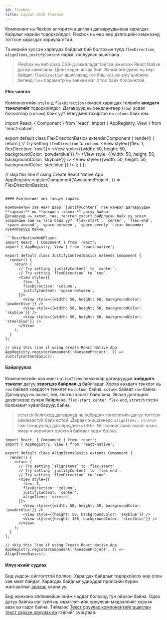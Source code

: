 ```yaml
---
id: flexbox
title: Layout with Flexbox
---
```


Компонент нь flexbox алгоритм ашиглан дагавруудынхаа харагдах байдлыг нарийн тодорхойлдог. Flexbox нь өөр өөр дэлгэцийн хэмжээнд тогтсон харагдах зориулалттай.

Та өөрийн хүссэн харагдах байдлыг бий болгохын тулд `flexDirection`, `alignItems`,`justifyContent` нарыг хослуулан ашиглана.

> Flexbox нь веб дээр CSS-д ажилладагтайгаа ижилхэн React Native дотор ажиллана. Цөөн хэдэн ялгаа бий. Эхний өгөгдмөл нь өөр байдаг. `flexDirection` ашиглахад `row` биш `column`-руу шилжих бөгөөд `flex` параметр нь зөвхөн нэг л тоо байх боломжтой.

#### Flex чилгэл

Компонентийн `style`-д `flexDirection` нэмвэл харагдах төлвийн **анхдагч тэнхлэгийг** тодорхойлдог. Дагаврууд нь хөндлөнгөөр (`row`) эсвэл босоогоор (`column`) байх уу? Өгөгдмөл тохиргоо нь `column` байх юм.

import React, { Component } from 'react'; import { AppRegistry, View } from 'react-native';

export default class FlexDirectionBasics extends Component { render() { return ( // Try setting `flexDirection` to `column`. <View style={{flex: 1, flexDirection: 'row'}}> <View style={{width: 50, height: 50, backgroundColor: 'powderblue'}} /> <View style={{width: 50, height: 50, backgroundColor: 'skyblue'}} /> <View style={{width: 50, height: 50, backgroundColor: 'steelblue'}} /> </View> ); } };

// skip this line if using Create React Native App AppRegistry.registerComponent('AwesomeProject', () => FlexDirectionBasics);

````

#### Контентийг энэ тэнцүү тараах

Компонентын хэв маяг дээр `justifyContent` гэж нэмвэл дагавруудын **тархалт** нь **анхдагч тэнхлэг** дагуу байна.
Дагаврууд нь эхлэл, төв, төгсгөл хэсэгт байрласан байх уу эсвэл хоорондын зай нь тэгш байх уу? `flex-start`, `center`, `flex-end`, `space-around`, `space-between`, `space-evenly` гэсэн боломжит хувилбарууд байна.

```ReactNativeWebPlayer
import React, { Component } from 'react';
import { AppRegistry, View } from 'react-native';

export default class JustifyContentBasics extends Component {
  render() {
    return (
      // Try setting `justifyContent` to `center`.
      // Try setting `flexDirection` to `row`.
      <View style={{
        flex: 1,
        flexDirection: 'column',
        justifyContent: 'space-between',
      }}>
        <View style={{width: 50, height: 50, backgroundColor: 'powderblue'}} />
        <View style={{width: 50, height: 50, backgroundColor: 'skyblue'}} />
        <View style={{width: 50, height: 50, backgroundColor: 'steelblue'}} />
      </View>
    );
  }
};

// skip this line if using Create React Native App
AppRegistry.registerComponent('AwesomeProject', () => JustifyContentBasics);
````

#### Байрлуулах

Компонентийн хэв маягт `alignItems` нэмснээр дагавруудыг **хоёрдогч тэнхлэг** дагуу **зэрэгцээ байрлал**-д байлгадаг. Хэрэв анхдагч тэнхлэг нь `row` байвал хоёрдогч тэнхлэг нь `column` байна. `column` байвал `row` байна. Дагаврууд нь эхлэл, төв, төсгөл хэсэгт байрлана. Эсвэл дэлгэцийг дүүргэхээр сунаж байрлана. `flex-start`, `center`, `flex-end`, `stretch` гэсэн боломжит хувилбарууд байна.

> `stretch` болгоход дагаврууд нь хоёрдогч тэнхлэгийн дагуу тогтсон хэмжээсгүй байх ёстой. Дараах жишээнээс `alignItems: stretch` гэж тохируулад дагавруудын `width: 50` гэснийг арилгахаас нааш ямар ч өөрчлөлт орохгүй байгааг харж болно.

```ReactNativeWebPlayer
import React, { Component } from 'react';
import { AppRegistry, View } from 'react-native';

export default class AlignItemsBasics extends Component {
  render() {
    return (
      // Try setting `alignItems` to 'flex-start'
      // Try setting `justifyContent` to `flex-end`.
      // Try setting `flexDirection` to `row`.
      <View style={{
        flex: 1,
        flexDirection: 'column',
        justifyContent: 'center',
        alignItems: 'stretch',
      }}>
        <View style={{width: 50, height: 50, backgroundColor: 'powderblue'}} />
        <View style={{height: 50, backgroundColor: 'skyblue'}} />
        <View style={{height: 100, backgroundColor: 'steelblue'}} />
      </View>
    );
  }
};

// skip this line if using Create React Native App
AppRegistry.registerComponent('AwesomeProject', () => AlignItemsBasics);
```

#### Илүү ихийг судлах

Бид үндсэн ойлголттой боллоо. Харагдах байдлыг тодорхойлох өөр олон хэв маяг байдаг. Харагдах байдлыг удирддаг пропсийн бүрэн жагсаалтыг [эндээс](./layout-props.md) харна уу.

Бид жинхэнэ аппликейшн хийж чаддаг болоход тун ойрхон байна. Одоо дутуу байгаа нэг зүйл нь хэрэглэгчийн оруулсан мэдээллийг хэрхэн авах вэ гэдэг байна. Тиймээс [Текст оруулах компонентийг ашиглан текст хэрхэн оруулах вэ](handling-text-input.md) гэдгийг сурцгаая.
